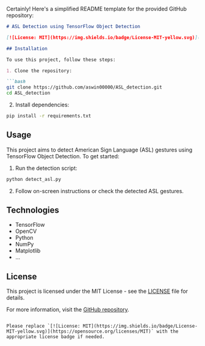Certainly! Here's a simplified README template for the provided GitHub repository:

```markdown
# ASL Detection using TensorFlow Object Detection

[![License: MIT](https://img.shields.io/badge/License-MIT-yellow.svg)](https://opensource.org/licenses/MIT)

## Installation

To use this project, follow these steps:

1. Clone the repository:

```bash
git clone https://github.com/aswin00000/ASL_detection.git
cd ASL_detection
```

2. Install dependencies:

```bash
pip install -r requirements.txt
```

## Usage

This project aims to detect American Sign Language (ASL) gestures using TensorFlow Object Detection. To get started:

1. Run the detection script:

```bash
python detect_asl.py
```

2. Follow on-screen instructions or check the detected ASL gestures.

## Technologies

- TensorFlow
- OpenCV
- Python
- NumPy
- Matplotlib
- ...

## License

This project is licensed under the MIT License - see the [LICENSE](LICENSE) file for details.

For more information, visit the [GitHub repository](https://github.com/aswin00000/ASL_detection).
```

Please replace `[![License: MIT](https://img.shields.io/badge/License-MIT-yellow.svg)](https://opensource.org/licenses/MIT)` with the appropriate license badge if needed.
